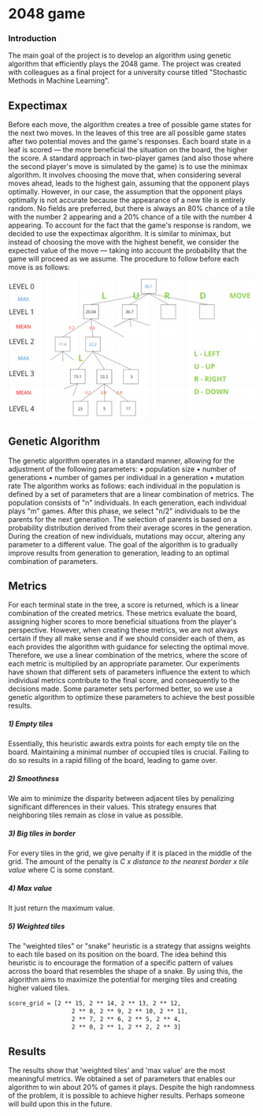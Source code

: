 # 2048 game

### Introduction
The main goal of the project is to develop an algorithm using genetic algorithm that efficiently plays the 2048 game. The project was created with colleagues as a final project for a university course titled "Stochastic Methods in Machine Learning".


## Expectimax
Before each move, the algorithm creates a tree of possible game states for the next two moves. In the leaves of this tree are all possible game states after two potential moves and the game's responses. Each board state in a leaf is scored — the more beneficial the situation on the board, the higher the score.
A standard approach in two-player games (and also those where the second player's move is simulated by the game) is to use the minimax algorithm. It involves choosing the move that, when considering several moves ahead, leads to the highest gain, assuming that the opponent plays optimally. However, in our case, the assumption that the opponent plays optimally is not accurate because the appearance of a new tile is entirely random. No fields are preferred, but there is always an 80% chance of a tile with the number 2 appearing and a 20% chance of a tile with the number 4 appearing.
To account for the fact that the game's response is random, we decided to use the expectimax algorithm. It is similar to minimax, but instead of choosing the move with the highest benefit, we consider the expected value of the move — taking into account the probability that the game will proceed as we assume. The procedure to follow before each move is as follows:

<div style="text-align:center">
  <img src="README_files/2048_scheme.png" style="display:block; margin: 0 auto;">
</div>

## Genetic Algorithm
The genetic algorithm operates in a standard manner, allowing for the adjustment of the following parameters:
•	population size
•	number of generations
•	number of games per individual in a generation
•	mutation rate
The algorithm works as follows: each individual in the population is defined by a set of parameters that are a linear combination of metrics. The population consists of "n" individuals. In each generation, each individual plays "m" games. After this phase, we select "n/2" individuals to be the parents for the next generation. The selection of parents is based on a probability distribution derived from their average scores in the generation. During the creation of new individuals, mutations may occur, altering any parameter to a different value. The goal of the algorithm is to gradually improve results from generation to generation, leading to an optimal combination of parameters.


## Metrics

For each terminal state in the tree, a score is returned, which is a linear combination of the created metrics. These metrics evaluate the board, assigning higher scores to more beneficial situations from the player's perspective. However, when creating these metrics, we are not always certain if they all make sense and if we should consider each of them, as each provides the algorithm with guidance for selecting the optimal move. Therefore, we use a linear combination of the metrics, where the score of each metric is multiplied by an appropriate parameter. 
Our experiments have shown that different sets of parameters influence the extent to which individual metrics contribute to the final score, and consequently to the decisions made. Some parameter sets performed better, so we use a genetic algorithm to optimize these parameters to achieve the best possible results.


##### 1) Empty tiles
Essentially, this heuristic awards extra points for each empty tile on the board. Maintaining a minimal number of occupied tiles is crucial. Failing to do so results in a rapid filling of the board, leading to game over.
##### 2) Smoothness
We aim to minimize the disparity between adjacent tiles by penalizing significant differences in their values. This strategy ensures that neighboring tiles remain as close in value as possible.
##### 3) Big tiles in border
For every tiles in the grid, we give penalty if it is placed in the middle of the grid. The amount of the penalty is _C x distance to the nearest border x tile value_ where C is some constant.
##### 4) Max value
It just return the maximum value.
##### 5) Weighted tiles
The "weighted tiles" or "snake" heuristic is a strategy that assigns weights to each tile based on its position on the board. The idea behind this heuristic is to encourage the formation of a specific pattern of values across the board that resembles the shape of a snake. By using this, the algorithm aims to maximize the potential for merging tiles and creating higher valued tiles.
```
score_grid = [2 ** 15, 2 ** 14, 2 ** 13, 2 ** 12,
                  2 ** 8, 2 ** 9, 2 ** 10, 2 ** 11,
                  2 ** 7, 2 ** 6, 2 ** 5, 2 ** 4,
                  2 ** 0, 2 ** 1, 2 ** 2, 2 ** 3]
```

## Results
The results show that 'weighted tiles' and 'max value' are the most meaningful metrics. We obtained a set of parameters that enables our algorithm to win about 20% of games it plays. Despite the high randomness of the problem, it is possible to achieve higher results. Perhaps someone will build upon this in the future.
